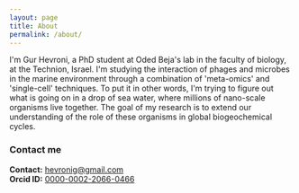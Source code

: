 ```yaml
---
layout: page
title: About
permalink: /about/
---
```


I'm Gur Hevroni, a PhD student at Oded Beja's lab in the faculty of biology, at the Technion, Israel. I'm studying the interaction of phages and microbes in the marine environment through a combination of 'meta-omics' and 'single-cell' techniques. To put it in other words, I'm trying to figure out what is going on in a drop of sea water, where millions of nano-scale organisms live together. The goal of my research is to extend our understanding of the role of these organisms in global biogeochemical cycles.


### Contact me

**Contact:** [hevronig@gmail.com](mailto:hevronig@gmail.com)  
**Orcid ID:** [0000-0002-2066-0466](https://orcid.org/0000-0002-2066-0466?lang=en)  









